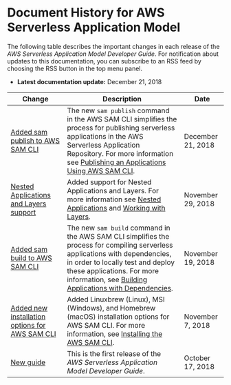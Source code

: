 # Document History for AWS Serverless Application Model<a name="doc-history"></a>

The following table describes the important changes in each release of the *AWS Serverless Application Model Developer Guide*\. For notification about updates to this documentation, you can subscribe to an RSS feed by choosing the RSS button in the top menu panel\.
+ **Latest documentation update:** December 21, 2018

| Change | Description | Date | 
| --- |--- |--- |
| [Added sam publish to AWS SAM CLI](#doc-history) | The new `sam publish` command in the AWS SAM CLI simplifies the process for publishing serverless applications in the AWS Serverless Application Repository\. For more information see [Publishing an Applications Using AWS SAM CLI](https://docs.aws.amazon.com/serverless-application-model/latest/developerguide/serverless-sam-template-publishing-applications.html)\. | December 21, 2018 | 
| [Nested Applications and Layers support](#doc-history) | Added support for Nested Applications and Layers\. For more information see [Nested Applications](https://docs.aws.amazon.com/serverless-application-model/latest/developerguide/serverless-sam-template-nested-applications.html) and [Working with Layers](https://docs.aws.amazon.com/serverless-application-model/latest/developerguide/serverless-sam-cli-layers.html)\. | November 29, 2018 | 
| [Added sam build to AWS SAM CLI](#doc-history) | The new `sam build` command in the AWS SAM CLI simplifies the process for compiling serverless applications with dependencies, in order to locally test and deploy these applications\. For more information, see [ Building Applications with Dependencies](https://docs.aws.amazon.com/serverless-application-model/latest/developerguide/serverless-sam-cli-using-build.html)\. | November 19, 2018 | 
| [Added new installation options for AWS SAM CLI](#doc-history) | Added Linuxbrew \(Linux\), MSI \(Windows\), and Homebrew \(macOS\) installation options for AWS SAM CLI\. For more information, see [ Installing the AWS SAM CLI](https://docs.aws.amazon.com/serverless-application-model/latest/developerguide/serverless-sam-cli-install.html)\. | November 7, 2018 | 
| [New guide](#doc-history) | This is the first release of the *AWS Serverless Application Model Developer Guide*\. | October 17, 2018 | 